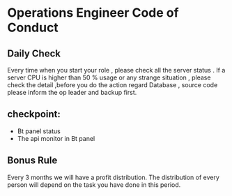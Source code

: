 # Operations Engineer Code of Conduct



## Daily Check
Every time when you start your role , please check all the server status . If a server CPU is higher than 50 \% usage or any strange situation , please check the detail ,before you do the action regard Database , source code please inform the op leader and backup first. 

## checkpoint:


* Bt panel status
* The api monitor in Bt panel


## Bonus Rule
Every 3 months we will have a profit distribution. The distribution of every person will depend on the task you have done in this period.
